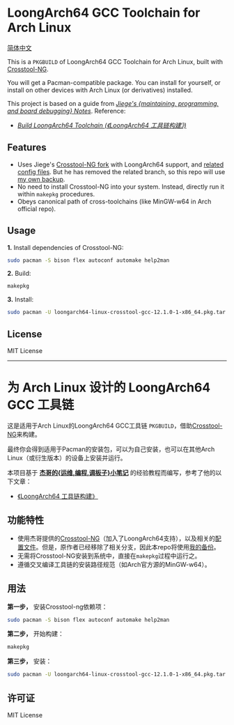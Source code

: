 # LoongArch64 GCC Toolchain for Arch Linux

[简体中文](https://github.com/AnClark/loongarch64-linux-crosstool-gcc-PKGBUILD#%E4%B8%BA-arch-linux-%E8%AE%BE%E8%AE%A1%E7%9A%84-loongarch64-gcc-%E5%B7%A5%E5%85%B7%E9%93%BE)

This is a `PKGBUILD` of LoongArch64 GCC Toolchain for Arch Linux, built with [Crosstool-NG](https://crosstool-ng.github.io/).

You will get a Pacman-compatible package. You can install for yourself, or install on other devices with Arch Linux (or derivatives) installed.

This project is based on a guide from _[Jiege's {maintaining, programming, and board debugging} Notes](https://jia.je/)_. Reference:

- _[Build LoongArch64 Toolchain (《LoongArch64 工具链构建》)](https://jia.je/software/2022/05/02/loongarch64-toolchain/)_

## Features

- Uses Jiege's [Crosstool-NG fork](https://github.com/jiegec/crosstool-ng/tree/loongarch) with LoongArch64 support, and [related config files](https://github.com/jiegec/ct-ng-loongarch64). But he has removed the related branch, so this repo will use [my own backup](https://github.com/anclark/crosstool-ng-loongarch64/tree/loongarch).
- No need to install Crosstool-NG into your system. Instead, directly run it within `makepkg` procedures.
- Obeys canonical path of cross-toolchains (like MinGW-w64 in Arch official repo).

## Usage

**1.** Install dependencies of Crosstool-NG:

```sh
sudo pacman -S bison flex autoconf automake help2man
```

**2.** Build:

```sh
makepkg
```

**3.** Install:

```sh
sudo pacman -U loongarch64-linux-crosstool-gcc-12.1.0-1-x86_64.pkg.tar.zst
```

## License

MIT License

---

# 为 Arch Linux 设计的 LoongArch64 GCC 工具链

这是适用于Arch Linux的LoongArch64 GCC工具链 `PKGBUILD`，借助[Crosstool-NG](https://crosstool-ng.github.io/)来构建。

最终你会得到适用于Pacman的安装包，可以为自己安装，也可以在其他Arch Linux（或衍生版本）的设备上安装并运行。

本项目基于 **[杰哥的{运维,编程,调板子}小笔记](https://jia.je/)** 的经验教程而编写，参考了他的以下文章：

- [《LoongArch64 工具链构建》](https://jia.je/software/2022/05/02/loongarch64-toolchain/)

## 功能特性

- 使用杰哥提供的[Crosstool-NG](https://github.com/jiegec/crosstool-ng/tree/loongarch)（加入了LoongArch64支持），以及相关的[配置文件](https://github.com/jiegec/ct-ng-loongarch64)。但是，原作者已经移除了相关分支，因此本repo将使用[我的备份](https://github.com/anclark/crosstool-ng-loongarch64/tree/loongarch)。
- 无需将Crosstool-NG安装到系统中，直接在`makepkg`过程中运行之。
- 遵循交叉编译工具链的安装路径规范（如Arch官方源的MinGW-w64）。

## 用法

**第一步，** 安装Crosstool-ng依赖项：

```sh
sudo pacman -S bison flex autoconf automake help2man
```

**第二步，** 开始构建：

```sh
makepkg
```

**第三步，** 安装：

```sh
sudo pacman -U loongarch64-linux-crosstool-gcc-12.1.0-1-x86_64.pkg.tar.zst
```

## 许可证

MIT License

